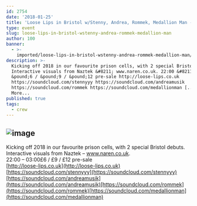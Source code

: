 ```yaml
---
id: 2754
date: '2018-01-25'
title: 'Loose Lips in Bristol w/Stenny, Andrea, Rommek, Medallion Man - Loose Lips'
type: event
slug: loose-lips-in-bristol-wstenny-andrea-rommek-medallion-man
author: 100
banner:
  - >-
    imported/loose-lips-in-bristol-wstenny-andrea-rommek-medallion-man/image2754.jpeg
description: >-
  Kicking off 2018 in our favourite prison cells, with 2 special Bristol debuts.
  Interactive visuals from Naztek &#8211; www.naren.co.uk. 22:00 &#8211; 03:00
  &pound;6 / &pound;9 / &pound;12 pre-sale http://loose-lips.co.uk
  https://soundcloud.com/stennyyy https://soundcloud.com/andreamusik
  https://soundcloud.com/rommek https://soundcloud.com/medallionman [...]Read
  More...
published: true
tags:
  - crew
---
```

![image](../imported/loose-lips-in-bristol-wstenny-andrea-rommek-medallion-man/image2754.jpeg)
---
Kicking off 2018 in our favourite prison cells, with 2 special Bristol debuts.  
Interactive visuals from Naztek – www.naren.co.uk.  
22:00 – 03:00£6 / £9 / £12 pre-sale  
[http://loose-lips.co.uk](http://loose-lips.co.uk)  
[https://soundcloud.com/stennyyy](https://soundcloud.com/stennyyy)[https://soundcloud.com/andreamusik](https://soundcloud.com/andreamusik)[https://soundcloud.com/rommek](https://soundcloud.com/rommek)[https://soundcloud.com/medallionman](https://soundcloud.com/medallionman)